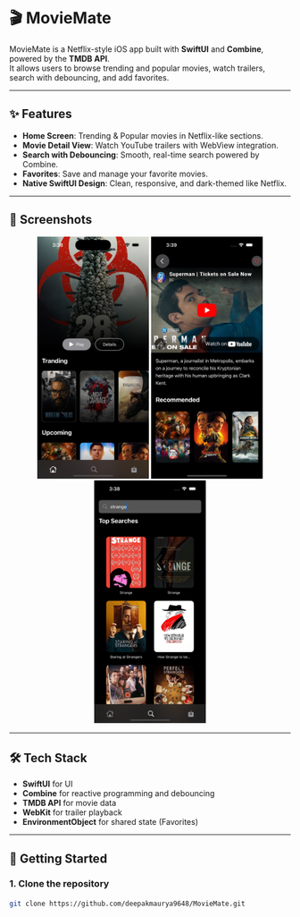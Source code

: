 # 🎬 MovieMate

MovieMate is a Netflix-style iOS app built with **SwiftUI** and **Combine**, powered by the **TMDB API**.  
It allows users to browse trending and popular movies, watch trailers, search with debouncing, and add favorites.

---

## ✨ Features
- **Home Screen**: Trending & Popular movies in Netflix-like sections.
- **Movie Detail View**: Watch YouTube trailers with WebView integration.
- **Search with Debouncing**: Smooth, real-time search powered by Combine.
- **Favorites**: Save and manage your favorite movies.
- **Native SwiftUI Design**: Clean, responsive, and dark-themed like Netflix.

---

## 📸 Screenshots

<p align="center">
  <img src="Screenshots/home.png" width="200" />
  <img src="Screenshots/detail.png" width="200" />
  <img src="Screenshots/search.png" width="200" />
</p>

---

## 🛠 Tech Stack
- **SwiftUI** for UI
- **Combine** for reactive programming and debouncing
- **TMDB API** for movie data
- **WebKit** for trailer playback
- **EnvironmentObject** for shared state (Favorites)

---

## 🚀 Getting Started

### 1. Clone the repository
```bash
git clone https://github.com/deepakmaurya9648/MovieMate.git
